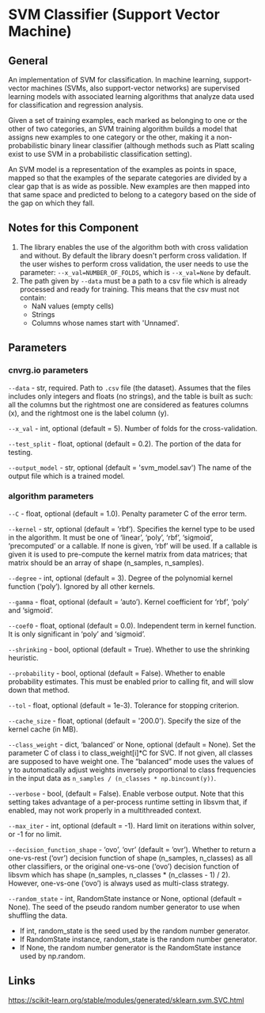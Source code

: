 # SVM Classifier (Support Vector Machine)

## General

An implementation of SVM for classification. In machine learning, support-vector machines (SVMs, also support-vector networks) are supervised learning models with associated learning algorithms that analyze data used for classification and regression analysis. 

Given a set of training examples, each marked as belonging to one or the other of two categories, an SVM training algorithm builds a model that assigns new examples to one category or the other, making it a non-probabilistic binary linear classifier (although methods such as Platt scaling exist to use SVM in a probabilistic classification setting). 

An SVM model is a representation of the examples as points in space, mapped so that the examples of the separate categories are divided by a clear gap that is as wide as possible. New examples are then mapped into that same space and predicted to belong to a category based on the side of the gap on which they fall.

## Notes for this Component

1) The library enables the use of the algorithm both with cross validation and without. By default the library doesn't perform cross validation. If the user wishes to perform cross validation, 
the user needs to use the parameter: ```--x_val=NUMBER_OF_FOLDS```, which is ```--x_val=None``` by default.  
2) The path given by ```--data``` must be a path to a csv file which is already processed and ready for training. This means that the csv must not contain: 
   - NaN values (empty cells) 
   - Strings 
   - Columns whose names start with 'Unnamed'.

## Parameters

### cnvrg.io parameters

```--data``` - str, required. Path to `.csv` file (the dataset). Assumes that the files includes only integers and floats (no strings), and the table is built as such: all the columns but the 
rightmost one are considered as features columns (x), and the rightmost one is the label column (y).

```--x_val``` - int, optional (default = 5). Number of folds for the cross-validation.

```--test_split``` - float, optional (default = 0.2). The portion of the data for testing.

```--output_model``` - str, optional (default = 'svm_model.sav') The name of the output file which is a trained model. 

### algorithm parameters

```--C``` - float, optional (default = 1.0). Penalty parameter C of the error term.

```--kernel``` - str, optional (default = ’rbf’). Specifies the kernel type to be used in the algorithm. It must be one of ‘linear’, ‘poly’, ‘rbf’, ‘sigmoid’, ‘precomputed’ or a callable. If none is given, ‘rbf’ will be used. If a callable is given it is used to pre-compute the kernel matrix from data matrices; that matrix should be an array of shape (n_samples, n_samples).

```--degree``` - int, optional (default = 3). Degree of the polynomial kernel function (‘poly’). Ignored by all other kernels.

```--gamma``` - float, optional (default = ’auto’). Kernel coefficient for ‘rbf’, ‘poly’ and ‘sigmoid’.

```--coef0``` - float, optional (default = 0.0). Independent term in kernel function. It is only significant in ‘poly’ and ‘sigmoid’.

```--shrinking``` - bool, optional (default = True). Whether to use the shrinking heuristic.

```--probability``` - bool, optional (default = False). Whether to enable probability estimates. This must be enabled prior to calling fit, and will slow down that method.

```--tol``` - float, optional (default = 1e-3). Tolerance for stopping criterion.

```--cache_size``` - float, optional (default = '200.0'). Specify the size of the kernel cache (in MB).

```--class_weight``` - dict, ‘balanced’ or None, optional (default = None). Set the parameter C of class i to class_weight[i]*C for SVC. If not given, all classes are supposed to have weight one. The “balanced” mode uses the values of y to automatically adjust weights inversely proportional to class frequencies in the input data as `n_samples / (n_classes * np.bincount(y))`.

```--verbose``` - bool, (default = False). Enable verbose output. Note that this setting takes advantage of a per-process runtime setting in libsvm that, if enabled, may not work properly in a multithreaded context.

```--max_iter``` - int, optional (default = -1). Hard limit on iterations within solver, or -1 for no limit.

```--decision_function_shape``` - ‘ovo’, ‘ovr’ (default = ’ovr’). Whether to return a one-vs-rest (‘ovr’) decision function of shape (n_samples, n_classes) as all other classifiers, or the original one-vs-one (‘ovo’) decision function of libsvm which has shape (n_samples, n_classes * (n_classes - 1) / 2). However, one-vs-one (‘ovo’) is always used as multi-class strategy.

```--random_state``` - int, RandomState instance or None, optional (default = None). The seed of the pseudo random number generator to use when shuffling the data. 
 - If int, random_state is the seed used by the random number generator.
 - If RandomState instance, random_state is the random number generator.
 - If None, the random number generator is the RandomState instance used by np.random. 

## Links
https://scikit-learn.org/stable/modules/generated/sklearn.svm.SVC.html
